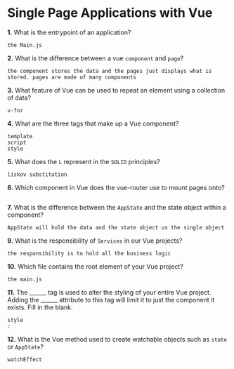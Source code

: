 # Single Page Applications with Vue

**1.** What is the entrypoint of an application?
<!-- enter you answer in the space below -->
```
the Main.js
```
**2.** What is the difference between a vue `component` and `page`?
<!-- enter you answer in the space below -->
```
the component stores the data and the pages just displays what is stored. pages are made of many components 
```
**3.** What feature of Vue can be used to repeat an element using a collection of data?
<!-- enter you answer in the space below -->
```
v-for
```
**4.** What are the three tags that make up a Vue component?
<!-- enter you answer in the space below -->
```
template
script
style
```
**5.** What does the `L` represent in the `SOLID` principles?
<!-- enter you answer in the space below -->
```
liskov substitution 
```
**6.** Which component in Vue does the vue-router use to mount pages onto?
<!-- enter you answer in the space below -->
```

```
**7.** What is the difference between the `AppState` and the state object within a component?
<!-- enter you answer in the space below -->
```
AppState will hold the data and the state object us the single object
```
**9.** What is the responsibility of `Services` in our Vue projects?
<!-- enter you answer in the space below -->
```
the responsibility is to hold all the business logic
```
**10.** Which file contains the root element of your Vue project?
<!-- enter you answer in the space below -->
```
the main.js
```
**11.** The ______ tag is used to alter the styling of your entire Vue project.  Adding the ______ attribute to this tag will limit it to just the component it exists.  Fill in the blank.
<!-- enter you answer in the space below -->
```
style
:
```
**12.** What is the Vue method used to create watchable objects such as `state` or `AppState`?
<!-- enter you answer in the space below -->
```
watchEffect
```